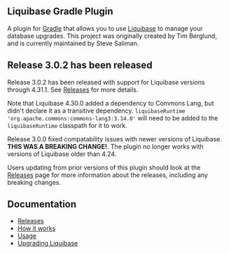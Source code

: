 Liquibase Gradle Plugin
-----------------------

A plugin for [Gradle](http://gradle.org) that allows you to use [Liquibase](http://liquibase.org)
to manage your database upgrades.  This project was originally created by Tim Berglund, and is
currently maintained by Steve Saliman.

Release 3.0.2 has been released
-------------------------------

Release 3.0.2 has been released with support for Liquibase versions through 4.31.1.  See
[Releases](./doc/releases.md) for more details.

Note that Liquibase 4.30.0 added a dependency to Commons Lang, but didn't declare it as a transitive
dependency.  `liquibaseRuntime 'org.apache.commons:commons-lang3:3.14.0'` will need to be added to
the `liquibaseRuntime` classpath for it to work.

Release 3.0.0 fixed compatability issues with newer versions of Liquibase. 
**THIS WAS A BREAKING CHANGE!**.  The plugin no longer works with versions of Liquibase older than
4.24.

Users updating from prior versions of this plugin should look at the [Releases](./doc/releases.md)
page for more information about the releases, including any breaking changes.

Documentation
-------------

- [Releases](./doc/releases.md)
- [How it works](./doc/how-it-works.md)
- [Usage](./doc/usage.md)
- [Upgrading Liquibase](./doc/upgrading-liquibase.md)

